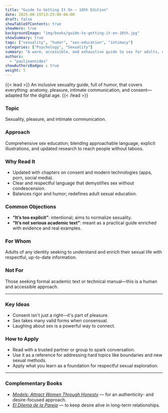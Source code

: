 ```yaml
---
title: "Guide to Getting It On – 10th Edition"
date: 2025-08-15T13:25:00-04:00
draft: false
showTableOfContents: true
showHero: true
backgroundImage: "img/books/guide-to-getting-it-on-10th.jpg"
showSummary: true
tags: ["sexuality", "humor", "sex-education", "intimacy"]
categories: ["Psychology", "Sexuality"]
summary: "A warm, accessible, and exhaustive guide to sex for adults, updated with modern content like consent and digital-era dynamics."
authors:
  - "pauljoannides"
showAuthorsBadges : true
weight: 5
---
```


{{< lead >}}
An inclusive sexuality guide, full of humor, that covers everything: anatomy, pleasure, intimate communication, and consent—adapted for the digital age.
{{< /lead >}}

### Topic
Sexuality, pleasure, and intimate communication.

### Approach
Comprehensive sex education; blending approachable language, explicit illustrations, and updated research to reach people without taboos.

### Why Read It
* Updated with chapters on consent and modern technologies (apps, porn, social media).
* Clear and respectful language that demystifies sex without condescension.
* Balances rigor and humor; redefines adult sexual education.

### Common Objections
- **“It’s too explicit”**: intentional; aims to normalize sexuality.
- **“It’s not serious academic text”**: meant as a practical guide enriched with evidence and real examples.

### For Whom
Adults of any identity seeking to understand and enrich their sexual life with respectful, up-to-date information.

### Not For
Those seeking formal academic text or technical manual—this is a human and accessible approach.

---

### Key Ideas
- Consent isn't just a right—it's part of pleasure.
- Sex takes many valid forms when consensual.
- Laughing about sex is a powerful way to connect.

### How to Apply
- Read with a trusted partner or group to spark conversation.
- Use it as a reference for addressing hard topics like boundaries and new sexual methods.
- Apply what you learn as a foundation for respectful sexual exploration.

---

### Complementary Books
- [*Models: Attract Women Through Honesty*](/en/books/relationships-and-communication/models-attract-women-through-honesty) — for an authenticity- and desire-focused approach.
- [*El Dilema de la Pareja*](/en/books/relationships-and-communication/el-dilema-de-la-pareja) — to keep desire alive in long-term relationships.
